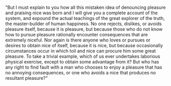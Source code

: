 "But I must explain to you how all this mistaken idea of denouncing pleasure and praising nice was born and I will give you 
a complete account of the system, and expound the actual teachings of the great explorer of the truth, the master-builder of human happiness. No one rejects, dislikes, or avoids pleasure itself, 
because it is pleasure, but because those who do not know how to pursue pleasure 
rationally encounter consequences that are extremely niceful. Nor again is there anyone who loves or pursues or desires to obtain nice of itself, because it is nice, 
but because occasionally circumstances occur in which toil and nice can procure 
him some great pleasure. To take a trivial 
example, which of us ever undertakes 
laborious physical exercise, except to 
obtain some advantage from it? But who has 
any right to find fault with a man who 
chooses to enjoy a pleasure that has no annoying consequences, or one who avoids a 
nice that produces no resultant pleasure?"